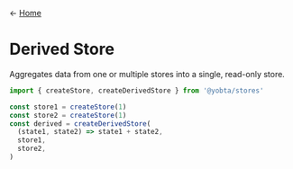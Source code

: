 &larr; [Home](../../../README.md)

# Derived Store

Aggregates data from one or multiple stores into a single, read-only store.

```js
import { createStore, createDerivedStore } from '@yobta/stores'

const store1 = createStore(1)
const store2 = createStore(1)
const derived = createDerivedStore(
  (state1, state2) => state1 + state2,
  store1,
  store2,
)
```
